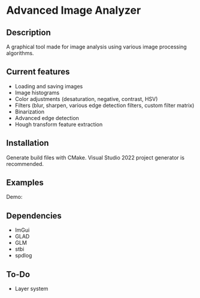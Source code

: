 # Advanced Image Analyzer

## Description

A graphical tool made for image analysis using various image processing algorithms.

## Current features
- Loading and saving images
- Image histograms
- Color adjustments (desaturation, negative, contrast, HSV)
- Filters (blur, sharpen, various edge detection filters, custom filter matrix)
- Binarization
- Advanced edge detection
- Hough transform feature extraction

## Installation
Generate build files with CMake. Visual Studio 2022 project generator is recommended.

## Examples
Demo: 

## Dependencies
- ImGui
- GLAD
- GLM
- stbi
- spdlog

## To-Do
- Layer system